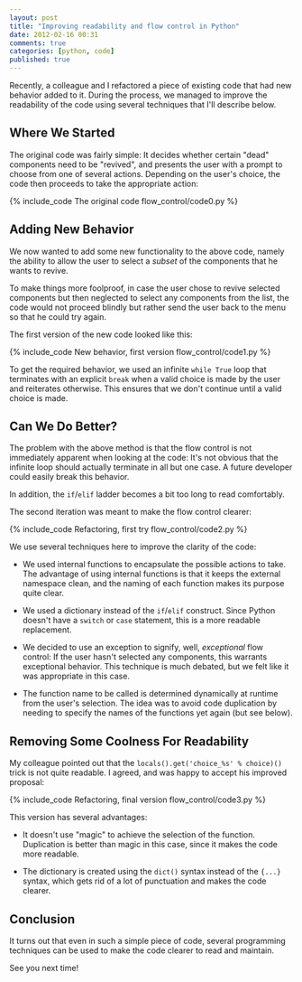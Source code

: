 ```yaml
---
layout: post
title: "Improving readability and flow control in Python"
date: 2012-02-16 00:31
comments: true
categories: [python, code]
published: true
---
```


Recently, a colleague and I refactored a piece of existing code that had new
behavior added to it. During the process, we managed to improve the readability of the
code using several techniques that I'll describe below.


Where We Started
----------------

The original code was fairly simple: It decides whether certain "dead"
components need to be "revived", and presents the user with a prompt to choose
from one of several actions. 
Depending on the user's choice, the code then proceeds to take the appropriate action:

{% include_code The original code flow_control/code0.py %}


Adding New Behavior
-------------------

We now wanted to add some new functionality to the above code, namely the ability to
allow the user to select a *subset* of the components that he wants to revive.

To make things more foolproof, in case the user chose to revive selected
components but then neglected to select any components from the list, the code
would not proceed blindly but rather send the user back to the menu so that he could try again.

The first version of the new code looked like this:

{% include_code New behavior, first version flow_control/code1.py %}

To get the required behavior, we used an infinite `while True` loop that terminates with an
explicit `break` when a valid choice is made by the user and reiterates otherwise.
This ensures that we don't continue until a valid choice is made.


Can We Do Better?
-----------------

The problem with the above method is that the flow control is not immediately
apparent when looking at the code: It's not obvious that the infinite loop
should actually terminate in all but one case. A future developer could easily
break this behavior. 

In addition, the `if`/`elif` ladder becomes a bit too long to read
comfortably.

The second iteration was meant to make the flow control clearer:

{% include_code Refactoring, first try flow_control/code2.py %}

We use several techniques here to improve the clarity of the code:

* We used internal functions to encapsulate the possible actions to take. The
  advantage of using internal functions is that it keeps the external namespace
  clean, and the naming of each function makes its purpose quite clear.

* We used a dictionary instead of the `if`/`elif` construct. Since Python
  doesn't have a `switch` or `case` statement, this is a more readable replacement.

* We decided to use an exception to signify, well, *exceptional* flow control: If the user hasn't
  selected any components, this warrants exceptional behavior. This technique is
  much debated, but we felt like it was appropriate in this case.

* The function name to be called is determined dynamically at runtime from the
  user's selection. The idea was to avoid code duplication by needing to specify the names
  of the functions yet again (but see below).


Removing Some Coolness For Readability
--------------------------------------

My colleague pointed out that the `locals().get('choice_%s' % choice)()` trick
is not quite readable. I agreed, and was happy to accept his improved proposal:

{% include_code Refactoring, final version flow_control/code3.py %}

This version has several advantages:

* It doesn't use "magic" to achieve the selection of the function. Duplication
  is better than magic in this case, since it makes the code more readable.

* The dictionary is created using the `dict()` syntax instead of the `{...}`
  syntax, which gets rid of a lot of punctuation and makes the code clearer.


Conclusion
----------

It turns out that even in such a simple piece of code, several programming
techniques can be used to make the code clearer to read and maintain.

See you next time!
